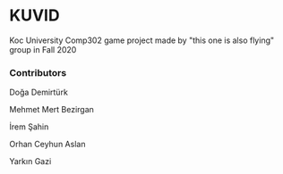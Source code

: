 # KUVID
Koc University Comp302 game project made by "this one is also flying" group in Fall 2020

### Contributors
Doğa Demirtürk

Mehmet Mert Bezirgan

İrem Şahin

Orhan Ceyhun Aslan

Yarkın Gazi
